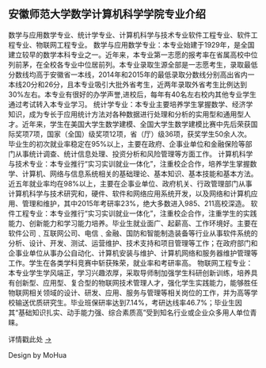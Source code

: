 ## 安徽师范大学数学计算机科学学院专业介绍
数学与应用数学专业、统计学专业、计算机科学与技术专业软件工程专业、软件工程专业、物联网工程专业。
数学与应用数学专业：本专业始建于1929年，是全国建立较早的数学本科专业之一。近年来，本专业第一志愿的报考率在省属高校中位列前茅，在全校各专业中位居前列。本专业录取生源全部是一志愿考生，录取最低分数线均高于安徽省一本线，2014年和2015年的最低录取分数线分别高出省内一本线20分和26分，且本专业吸引大批外省考生，近两年录取外省考生比例达到30%左右。本专业有很好的办学声誉,进校后，每年有40名左右校内其他专业学生通过考试转入本专业学习。
统计学专业：本专业主要培养学生掌握数学、经济学知识，成为专长于应用统计方法对各种数据进行处理和分析的实用型和通用型人才。近年来，学生在美国大学生数学建模、全国大学生数学建模比赛中先后荣获国际奖项7项，国家（全国）级奖项12项，省（厅）级36项，获奖学生50余人次。毕业生的初次就业率稳定在95%以上，主要在政府、企事业单位和金融保险等部门从事统计调查、统计信息处理、投资分析和风险管理等方面工作。
计算机科学与技术专业：本专业推行“实习实训就业一体化”，注重校企合作，培养学生掌握数学、计算机、网络与信息系统相关的基础理论、基本知识、基本技能和基本方法。近五年就业率均在98%以上，主要在企事业单位、政府机关、行政管理部门从事计算机科学与技术研究和，硬件、软件和网络应用系统开发，以及网络和计算机应用、管理和维护，其中2015年考研率23%，绝大多数进入985、211高校深造。
软件工程专业：本专业推行“实习实训就业一体化”，注重校企合作，注重学生的实践能力、创新能力和学习能力培养。毕业生就业面广、起薪高、工作环境好。主要在软件公司﹑互联网公司、电信﹑金融、国防和智能制造装备等行业从事软件系统的分析、设计、开发、测试、运营维护、技术支持和项目管理等工作；在政府部门和企事业单位从事办公自动化、计算机安装与维护、计算机网络和服务器维护管理等工作。学生在各类学科竞赛中斩获殊荣，就业率和考研率高。
物联网工程专业：本专业学生学风端正，学习兴趣浓厚，采取导师制加强学生科研创新训练，培养具有创新型、应用型、复合型的物联网技术管理人才，强化学生实践能力，能够胜任物联网相关领域的设计、研发、应用、服务与管理等相关岗位的工作，并为高等学校输送优质研究生。毕业班保研率达到7.14%，考研达线率46.7%；毕业生因其“基础知识扎实、动手能力强、综合素质高”受到知名行业或企业众多用人单位青睐。

详情戳此处 [→](http://math.ahnu.edu.cn/zs2016/)

Design by MoHua
